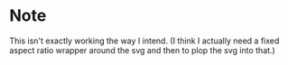 # Note

This isn't exactly working the way I intend. (I think I actually need a fixed aspect ratio wrapper around the svg and then to plop the svg into that.)

